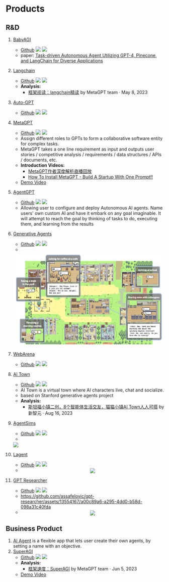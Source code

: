 # Products
## R&D
1. [BabyAGI](https://github.com/yoheinakajima/babyagi)
   - [Github](https://github.com/yoheinakajima/babyagi) ![](https://img.shields.io/github/stars/yoheinakajima/babyagi?style=round-square&logo=Github&logoColor=white) ![](https://img.shields.io/github/last-commit/yoheinakajima/babyagi?style=round-square&logo=Github&logoColor=white)
   - paper: [Task-driven Autonomous Agent Utilizing GPT-4, Pinecone, and LangChain for Diverse Applications](https://yoheinakajima.com/task-driven-autonomous-agent-utilizing-gpt-4-pinecone-and-langchain-for-diverse-applications/)
2. [Langchain](https://github.com/hwchase17/langchain)
   - [Github](https://github.com/hwchase17/langchain) ![](https://img.shields.io/github/stars/hwchase17/langchain?style=round-square&logo=Github&logoColor=white) ![](https://img.shields.io/github/last-commit/hwchase17/langchain?style=round-square&logo=Github&logoColor=white)
   - **Analysis:**
     - [框架阅读：langchain精读](https://deepwisdom.feishu.cn/wiki/wikcnhYysy7aaewetJ2sUlZMbeh) by MetaGPT team · May 8, 2023
3. [Auto-GPT](https://github.com/Significant-Gravitas/Auto-GPT)
   - [Github](https://github.com/Significant-Gravitas/Auto-GPT) ![](https://img.shields.io/github/stars/Significant-Gravitas/Auto-GPT?style=round-square&logo=Github&logoColor=white) ![](https://img.shields.io/github/last-commit/Significant-Gravitas/Auto-GPT?style=round-square&logo=Github&logoColor=white)
4. [MetaGPT](https://github.com/geekan/MetaGPT)
   - [Github](https://github.com/geekan/MetaGPT) ![](https://img.shields.io/github/stars/geekan/MetaGPT?style=round-square&logo=Github&logoColor=white) ![](https://img.shields.io/github/last-commit/geekan/MetaGPT?style=round-square&logo=Github&logoColor=white)
   - Assign different roles to GPTs to form a collaborative software entity for complex tasks.
   - MetaGPT takes a one line requirement as input and outputs user stories / competitive analysis / requirements / data structures / APIs / documents, etc.
   - **Introduction Videos:**
     - [MetaGPT作者深度解析直播回放](https://www.bilibili.com/video/BV1Ru411V7XL)
     - [How To Install MetaGPT - Build A Startup With One Prompt!!](https://www.youtube.com/watch?v=uT75J_KG_aY)
   - [Demo Video](https://github.com/geekan/MetaGPT/assets/2707039/5e8c1062-8c35-440f-bb20-2b0320f8d27d)
5. [AgentGPT](https://agentgpt.reworkd.ai/)
   - [Github](https://github.com/reworkd/AgentGPT) ![](https://img.shields.io/github/stars/reworkd/AgentGPT?style=round-square&logo=Github&logoColor=white) ![](https://img.shields.io/github/last-commit/reworkd/AgentGPT?style=round-square&logo=Github&logoColor=white)
   - Allowing user to configure and deploy Autonomous AI agents. Name users' own custom AI and have it embark on any goal imaginable. It will attempt to reach the goal by thinking of tasks to do, executing them, and learning from the results
6. [Generative Agents](https://github.com/joonspk-research/generative_agents)
   - [Github](https://github.com/joonspk-research/generative_agents) ![](https://img.shields.io/github/stars/joonspk-research/generative_agents?style=round-square&logo=Github&logoColor=white) ![](https://img.shields.io/github/last-commit/joonspk-research/generative_agents?style=round-square&logo=Github&logoColor=white)
   - <div align="center">
   <img align="center" height="300" src="assets/stanford_generative_agents.png">
   </div>
7. [WebArena](https://webarena.dev/)
   - [Github](https://github.com/web-arena-x/webarena) ![](https://img.shields.io/github/stars/web-arena-x/webarena?style=round-square&logo=Github&logoColor=white) ![](https://img.shields.io/github/last-commit/web-arena-x/webarena?style=round-square&logo=Github&logoColor=white)
8. [AI Town](https://www.convex.dev/ai-town)
   - [Github](https://github.com/a16z-infra/ai-town) ![](https://img.shields.io/github/stars/a16z-infra/ai-town?style=round-square&logo=Github&logoColor=white) ![](https://img.shields.io/github/last-commit/a16z-infra/ai-town?style=round-square&logo=Github&logoColor=white)
   - AI Town is a virtual town where AI characters live, chat and socialize. 
   - based on Stanford generative agents project
   - **Analysis:**
     - [斯坦福小镇二创，8个智能体生活交友，猫猫小镇AI Town人人可搭](https://baijiahao.baidu.com/s?id=1774365864057414257&wfr=spider&for=pc) by 新智元 · Aug 16, 2023
9. [AgentSims](https://www.agentsims.com/) 
   - [Github](https://github.com/py499372727/AgentSims) ![](https://img.shields.io/github/stars/py499372727/AgentSims?style=round-square&logo=Github&logoColor=white) ![](https://img.shields.io/github/last-commit/py499372727/AgentSims?style=round-square&logo=Github&logoColor=white)
   - <div align="center">
   <img align="center" height="300" src="https://generation-sessions.s3.amazonaws.com/7fffe1e230aaf47ad7397c3a59f1a690/img/image-1.png">
   </div>
10. [Lagent](https://github.com/InternLM/lagent) 

       - [Github](https://github.com/InternLM/lagent) ![](https://img.shields.io/github/stars/InternLM/lagent?style=round-square&logo=Github&logoColor=white) ![](https://img.shields.io/github/last-commit/InternLM/lagent?style=round-square&logo=Github&logoColor=white)
       - <div align="center">
         <img align="center" height="300" src="https://user-images.githubusercontent.com/24351120/262059491-cefc4145-2ad8-4f80-b88b-97c05d1b9d3e.png">
         </div>
11. [GPT Researcher](https://app.tavily.com/)

       - [Github](https://github.com/assafelovic/gpt-researcher) ![](https://img.shields.io/github/stars/assafelovic/gpt-researcher?style=round-square&logo=Github&logoColor=white) ![](https://img.shields.io/github/last-commit/assafelovic/gpt-researcher?style=round-square&logo=Github&logoColor=white)
       - https://github.com/assafelovic/gpt-researcher/assets/13554167/a00c89a6-a295-4dd0-b58d-098a31c40fda
       - <div align="center">
         <img align="center" height="300" src="https://camo.githubusercontent.com/dff812e5382241defc38354361f86394bc6f57811d9494d6e1f4f3fa6fbdc576/68747470733a2f2f636f7772697465722d696d616765732e73332e616d617a6f6e6177732e636f6d2f617263682e706e67">
         </div>
## Business Product
1. [AI Agent](https://aiagent.app/) is a flexible app that lets user create their own agents, by setting a name with an objective.
2. [SuperAGI](https://superagi.com/)
   - [Github](https://github.com/TransformerOptimus/SuperAGI) ![](https://img.shields.io/github/stars/TransformerOptimus/SuperAGI?style=round-square&logo=Github&logoColor=white) ![](https://img.shields.io/github/last-commit/TransformerOptimus/SuperAGI?style=round-square&logo=Github&logoColor=white)
   - **Analysis:**
     - [框架速度：SuperAGI](https://deepwisdom.feishu.cn/wiki/RlcCwJENIiC0YNkiu6Dcc9Ornlb) by MetaGPT team · Jun 5, 2023
   - [Demo Video](https://github.com/Akki-jain/test/assets/92881074/bb18407a-b6b2-4a9f-9419-ec73ffacd2f8)
